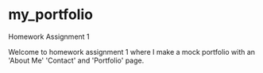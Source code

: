 # my_portfolio
Homework Assignment 1

Welcome to homework assignment 1 where I make a mock portfolio with an 'About Me' 'Contact' and 'Portfolio' page. 
